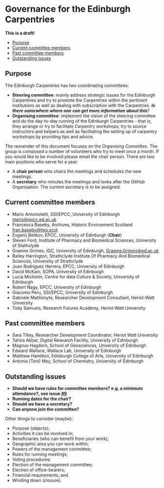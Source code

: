 # Governance for the Edinburgh Carpentries

**This is a draft!**

* [Purpose](#purpose)
* [Current committee members](#current-committee-members)
* [Past committee members](#past-committee-members)
* [Outstanding issues](#outstanding-issues)


## Purpose

The Edinburgh Carpentries has two coordinating committees:

* **Steering committee**: mainly address strategic issues for the Edinburgh Carpentries and try to promote the Carpentries within the pertinent institutions as well as dealing with subscription with the Carpentries. ***Is there somewhere where one can get more information about this***?
* **Organising committee**: implement the vision of the steering committee and do the day-to-day running of the Edinburgh Carpentries - that is, they arrange or try to facilitate Carpentry workshops, try to source instructors and helpers as well as facilitating the setting up of carpentry workshops by providing tips and advice.

The remainder of this document focuses on the *Organising Committee*. The group is composed a number of volunteers who try to meet once a month. If you would like to be involved please email the chair person. There are two main positions who serve for a year:

* A **chair person** who chairs the meetings and schedules the new meetings. 
* A **secretary** who minutes the meetings and looks after the GitHub Organisation. The current secretary is to be assigned.

## Current committee members

* Mario Antonioletti, SSI/EPCC, University of Edinburgh mario@epcc.ed.ac.uk
* Francesca Baseby, Archives, Historic Environment Scotland fran.baseby@hes.scot
* Evgenij Belikov, EPCC, University of Edinburgh  (**Chair**)
* Steven Ford, Institute of Pharmacy and Biomedical Sciences, University of Stathclyde 
* Graeme Grimes, IGC, University of Edinburgh, Graeme.Grimes@ed.ac.uk
* Bailey Harrington, Strathclyde Institute Of Pharmacy And Biomedical Sciences, University of Strathclyde
* Juan Rodriguez Herrera, EPCC, University of Edinburgh
* David McKain, SOPA, University of Edinburgh
* Lucia Michielin, Centre for data Culture & Society, University of Edinburgh
* Robert Nagy, EPCC, University of Edinburgh
* Giacomo Peru, SSI/EPCC, University of Edinburgh
* Gabriele Matilionyte, Researcher Development Consultant, Heriot-Watt University
* Toby Samuels, Research Futures Academy, Heriot-Watt University

## Past committee members
* Sara Tilley, Researcher Development Coordinator, Heriot Watt University
* Tahira Akbar, Digital Research Facility, University of Edinburgh
* Magnus Hagdorn, School of Geosciences, University of Edinburgh
* Edward Wallace, Wallace Lab, University of Edinburgh
* Matthew Hamilton, Edinburgh College of Arts, University of Edinburgh
* Antonia (Toni) Mey, School of Chemistry, University of Edinburgh

## Outstanding issues

* **Should we have rules for committee members? e.g. a minimum attendance?, see issue [#9](https://github.com/edcarp/organising-committee/issues/9)**
* **Running dates for the chair?**
* **Should we have a secretary?**
* **Can anyone join the committee?**

Other things to consider (maybe):

- Purpose (objects);
- Activities it can be involved in;
- Beneficiaries (who can benefit from your work);
- Geographic area you can work within;
- Powers of the management committee;
- Rules for running meetings;
- Voting procedures;
- Election of the management committee;
- Election of office-bearers;
- Financial requirements; and
- Winding down (closure).
